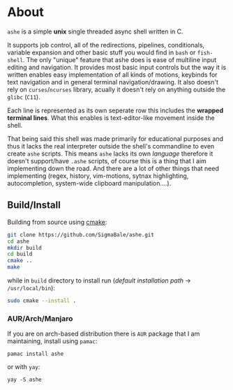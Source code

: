 # About
`ashe` is a simple **unix** single threaded async shell written in C.

It supports job control, all of the redirections, pipelines, conditionals, variable
expansion and other basic stuff you would find in `bash` or `fish-shell`.
The only "unique" feature that ashe does is ease of multiline input editing 
and navigation.
It provides most basic input controls but the way it is written enables easy
implementation of all kinds of motions, keybinds for text navigation and in general
terminal navigation/drawing. It also doesn't rely on `curses`/`ncurses` library, acually
it doesn't rely on anything outside the `glibc` (`C11`).

Each line is represented as its own seperate row this includes the **wrapped terminal lines**.
What this enables is text-editor-like movement inside the shell.

That being said this shell was made primarily for educational purposes and thus it lacks
the real interpreter outside the shell's commandline to even create `ashe` scripts. This
means `ashe` lacks its own _language_ therefore it doesn't support/have `.ashe` scripts, of
course this is a thing that I aim implementing down the road. And there are a lot of
other things that need implementing (regex, history, vim-motions, sytnax highlighting, 
autocompletion, system-wide clipboard manipulation....).

## Build/Install
Building from source using [cmake](https://cmake.org/):
```sh
git clone https://github.com/SigmaBale/ashe.git
cd ashe
mkdir build
cd build
cmake ..
make
```

while in `build` directory to install run (_default installation path_ -> `/usr/local/bin`):
```sh
sudo cmake --install .
```

### AUR/Arch/Manjaro
If you are on arch-based distribution there is `AUR` package that I am maintaining, install using `pamac`:
```
pamac install ashe
```
or with `yay`:
```
yay -S ashe
```

